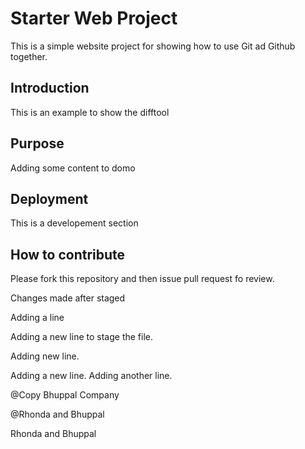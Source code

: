 # Starter Web Project

This is a simple website project for 
showing how to use Git ad Github together.

## Introduction

This is an example to show the difftool

## Purpose

Adding some content to domo

## Deployment

This is a developement section

## How to contribute

Please fork this repository and then issue pull request fo review. 

Changes made after staged

Adding a line

Adding a new line to stage the file.

Adding new line.

Adding a new line.
Adding another line.

@Copy Bhuppal Company

@Rhonda and Bhuppal

Rhonda and Bhuppal